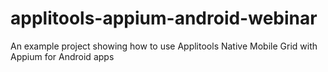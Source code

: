 # applitools-appium-android-webinar
An example project showing how to use Applitools Native Mobile Grid with Appium for Android apps
